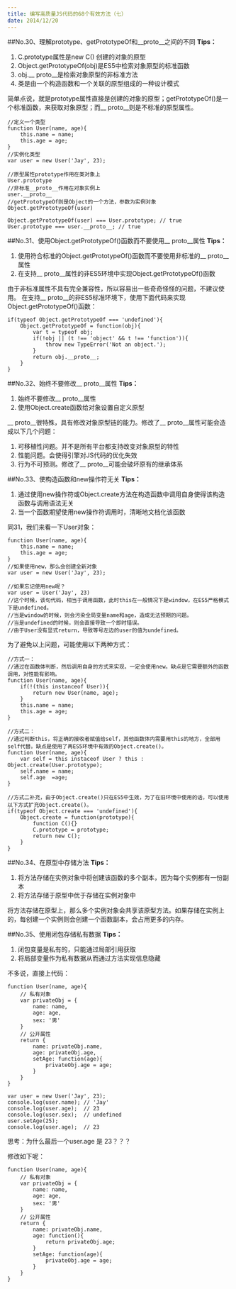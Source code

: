 ```yaml
---
title: 编写高质量JS代码的68个有效方法（七）
date: 2014/12/20
---
```


##No.30、理解prototype、getPrototypeOf和__proto__之间的不同
**Tips：**

1. C.prototype属性是new C() 创建的对象的原型
2. Object.getPrototypeOf(obj)是ES5中检索对象原型的标准函数
3. obj.__ proto__是检索对象原型的非标准方法
4. 类是由一个构造函数和一个关联的原型组成的一种设计模式

简单点说，就是prototype属性直接是创建的对象的原型；getPrototypeOf()是一个标准函数，来获取对象原型；而__ proto__则是不标准的原型属性。

	//定义一个类型
	function User(name, age){
		this.name = name;
		this.age = age;
	}
	//实例化类型
	var user = new User('Jay', 23);

	//原型属性prototype作用在类对象上
	User.prototype
	//非标准__proto__作用在对象实例上
	user.__proto__
	//getPrototypeOf则是Object的一个方法，参数为实例对象
	Object.getPrototypeOf(user)

	Object.getPrototypeOf(user) === User.prototype; // true
	User.prototype === user.__proto__; // true
	

##No.31、使用Object.getPrototypeOf()函数而不要使用__ proto__属性
**Tips：**

1. 使用符合标准的Object.getPrototypeOf()函数而不要使用非标准的__ proto__属性
2. 在支持__ proto__属性的非ES5环境中实现Object.getPrototypeOf()函数

由于非标准属性不具有完全兼容性，所以容易出一些奇奇怪怪的问题，不建议使用。
在支持__ proto__的非ES5标准环境下，使用下面代码来实现Object.getPrototypeOf()函数：

	if(typeof Object.getPrototypeOf === 'undefined'){
		Object.getPrototypeOf = function(obj){
			var t = typeof obj;
			if(!obj || (t !== 'object' && t !== 'function')){
				throw new TypeError('Not an object.');
			}
			return obj.__proto__;
		}
	}
 
##No.32、始终不要修改__ proto__属性
**Tips：**

1. 始终不要修改__ proto__属性
2. 使用Object.create函数给对象设置自定义原型

__ proto__很特殊，具有修改对象原型链的能力。修改了__ proto__属性可能会造成以下几个问题：

1. 可移植性问题。并不是所有平台都支持改变对象原型的特性
2. 性能问题。会使得引擎对JS代码的优化失效
3. 行为不可预测。修改了__ proto__可能会破坏原有的继承体系


##No.33、使构造函数和new操作符无关
**Tips：**

1. 通过使用new操作符或Object.create方法在构造函数中调用自身使得该构造函数与调用语法无关
2. 当一个函数期望使用new操作符调用时，清晰地文档化该函数

同31，我们来看一下User对象：

	function User(name, age){
		this.name = name;
		this.age = age;
	}
	//如果使用new，那么会创建全新对象
	var user = new User('Jay', 23);

	//如果忘记使用new呢？
	var user = User('Jay', 23)
	//这个时候，该句代码，相当于调用函数，此时this在一般情况下是window，在ES5严格模式下是undefined。
	//当是window的时候，则会污染全局变量name和age，造成无法预期的问题。
	//当是undefined的时候，则会直接导致一个即时错误。
	//由于User没有显式return，导致等号左边的user的值为undefined。
为了避免以上问题，可能使用以下两种方式：

	//方式一：
	//通过在函数体判断，然后调用自身的方式来实现，一定会使用new。缺点是它需要额外的函数调用，对性能有影响。
	function User(name, age){
		if(!(this instanceof User)){
			return new User(name, age);
		}
		this.name = name;
		this.age = age;
	}

	//方式二：
	//通过判断this，将正确的接收者赋值给self，其他函数体内需要用this的地方，全部用self代替。缺点是使用了再ES5环境中有效的Object.create()。
	function User(name, age){
		var self = this instaceof User ? this : Object.create(User.prototype);
		self.name = name;
		self.age  =age; 
	}

	//方式二补充，由于Object.create()只在ES5中生效，为了在旧环境中使用的话，可以使用以下方式扩充Object.create()。
	if(typeof Object.create === 'undefined'){
		Object.create = function(prototype){
			function C(){}
			C.prototype = prototype;
			return new C();
		}
	}

##No.34、在原型中存储方法
**Tips：**

1. 将方法存储在实例对象中将创建该函数的多个副本，因为每个实例都有一份副本
2. 将方法存储于原型中优于存储在实例对象中

将方法存储在原型上，那么多个实例对象会共享该原型方法。如果存储在实例上的，每创建一个实例则会创建一个函数副本，会占用更多的内存。

##No.35、使用闭包存储私有数据
**Tips：**

1. 闭包变量是私有的，只能通过局部引用获取
2. 将局部变量作为私有数据从而通过方法实现信息隐藏

不多说，直接上代码：

	function User(name, age){
		// 私有对象
		var privateObj = {
			name: name,
			age: age,
			sex: '男'
		}
		// 公开属性
		return {
			name: privateObj.name,
			age: privateObj.age,
			setAge: function(age){
				privateObj.age = age;
			}
		}
	}
	
	var user = new User('Jay', 23);
	console.log(user.name); // 'Jay'
	console.log(user.age);  // 23
	console.log(user.sex);  // undefined
	user.setAge(25);		
	console.log(user.age);  // 23

思考：为什么最后一个user.age 是 23？？？

修改如下呢：

	function User(name, age){
		// 私有对象
		var privateObj = {
			name: name,
			age: age,
			sex: '男'
		}
		// 公开属性
		return {
			name: privateObj.name,
			age: function(){
				return privateObj.age;
			}
			setAge: function(age){
				privateObj.age = age;
			}
		}
	}